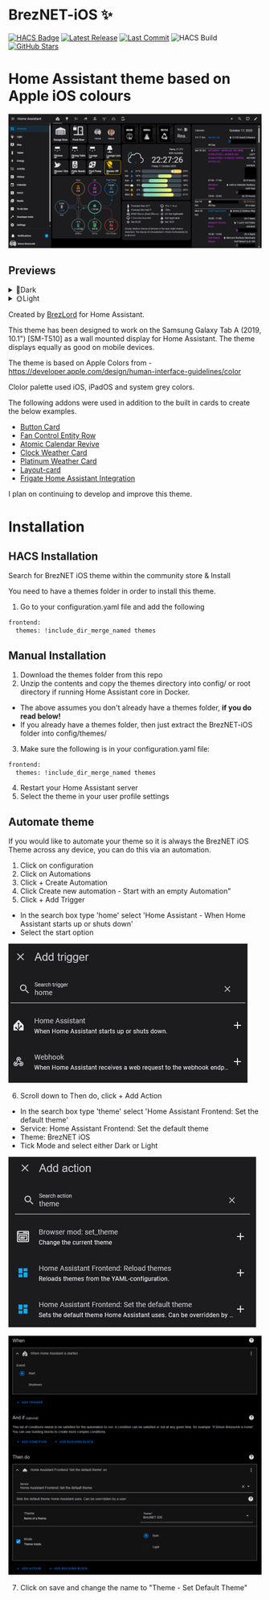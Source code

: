 # BrezNET-iOS ✨ 
[![HACS Badge](https://img.shields.io/badge/Available%20in-HACS-41BDF5?logo=home-assistant&logoColor=white)](https://my.home-assistant.io/redirect/hacs_repository/?owner=brezlord=BrezNET-iOS&category=theme)
[![Latest Release](https://img.shields.io/github/v/release/brezlord/BrezNET-iOS?label=Release&logo=github)](https://github.com/brezlord/BrezNET-iOS/releases)
[![Last Commit](https://img.shields.io/github/last-commit/brezlord/BrezNET-iOS?label=Last%20commit)](https://github.com/brezlord/BrezNET-iOS/commits/main)
![HACS Build](https://github.com/brezlord/BrezNET-iOS/workflows/HACS/badge.svg?style=flat-square)
[![GitHub Stars](https://img.shields.io/github/stars/brezlord/BrezNET-iOS?style=social)](https://github.com/brezlord/BrezNET-iOS/stargazers)

# Home Assistant theme based on Apple iOS colours

<p align="center">
	<img src="https://raw.githubusercontent.com/brezlord/BrezNET-iOS/main/docs/main-dark.png"/>
</p>

## Previews

<details>
<summary>🌚Dark</summary>
<img src="https://raw.githubusercontent.com/brezlord/BrezNET-iOS/main/docs/main-dark.png"/>
<img src="https://raw.githubusercontent.com/brezlord/BrezNET-iOS/main/docs/lights-dark.png"/>
</details>
<details>
<summary>🌞Light</summary>
<img src="https://raw.githubusercontent.com/brezlord/BrezNET-iOS/main/docs/main-light.png"/>
<img src="https://raw.githubusercontent.com/brezlord/BrezNET-iOS/main/docs/lights-light.png"/>
</details>

Created by [BrezLord](https://github.com/brezlord) for Home Assistant.

This theme has been designed to work on the Samsung Galaxy Tab A (2019, 10.1") [SM-T510] as a wall mounted display for Home Assistant. The theme displays equally as good on mobile devices.

The theme is based on Apple Colors from - https://developer.apple.com/design/human-interface-guidelines/color

Clolor palette used iOS, iPadOS and system grey colors.

The following addons were used in addition to the built in cards to create the below examples.
- [Button Card](https://github.com/custom-cards/button-card)
- [Fan Control Entity Row](https://github.com/finity69x2/fan-control-entity-row)
- [Atomic Calendar Revive](https://github.com/totaldebug/atomic-calendar-revive)
- [Clock Weather Card](https://github.com/pkissling/clock-weather-card)
- [Platinum Weather Card](https://github.com/Makin-Things/platinum-weather-card)
- [Layout-card](https://github.com/thomasloven/lovelace-layout-card)
- [Frigate Home Assistant Integration](https://github.com/blakeblackshear/frigate-hass-integration)

I plan on continuing to develop and improve this theme.

# Installation

## HACS Installation

Search for BrezNET iOS theme within the community store & Install

You need to have a themes folder in order to install this theme.

1. Go to your configuration.yaml file and add the following 

```
frontend:
  themes: !include_dir_merge_named themes
``` 

## Manual Installation

1. Download the themes folder from this repo
2. Unzip the contents and copy the themes directory into config/ or root directory if running Home Assistant core in Docker.
 - The above assumes you don't already have a themes folder, **if you do read below!**
 - If you already have a themes folder, then just extract the BrezNET-iOS folder into config/themes/
3. Make sure the following is in your configuration.yaml file:

```
frontend: 
  themes: !include_dir_merge_named themes
```
4. Restart your Home Assistant server
5. Select the theme in your user profile settings

## Automate theme

If you would like to automate your theme so it is always the BrezNET iOS Theme across any device, you can do this via an automation.

1. Click on configuration
2. Click on Automations
3. Click + Create Automation
4. Click   Create new automation - Start with an empty Automation"
5. Click + Add Trigger
- In the search box type 'home' select 'Home Assistant - When Home Assistant starts up or shuts down'
- Select the start option

![](https://github.com/brezlord/BrezNET-iOS/blob/main/docs/add_trigger.png)

6. Scroll down to Then do, click + Add Action
- In the search box type 'theme' select 'Home Assistant Frontend: Set the default theme'
- Service: Home Assistant Frontend: Set the default theme
- Theme: BrezNET iOS
- Tick Mode and select either Dark or Light

![](https://github.com/brezlord/BrezNET-iOS/blob/main/docs/add_action.png)

![](https://github.com/brezlord/BrezNET-iOS/blob/main/docs/automation.png)

7. Click on save and change the name to "Theme - Set Default Theme"
